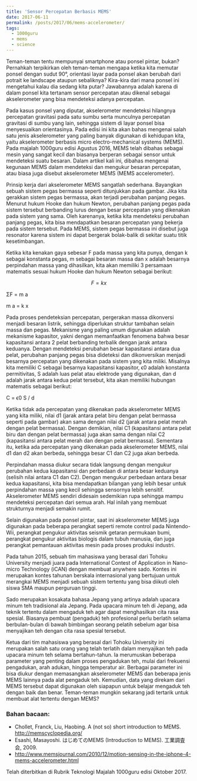 ```yaml
---
title: 'Sensor Percepatan Berbasis MEMS'
date: 2017-06-11
permalink: /posts/2017/06/mems-accelerometer/
tags:
  - 1000guru
  - mems
  - science
---
```


Teman-teman tentu mempunyai smartphone atau ponsel pintar, bukan? Pernahkah terpikirkan oleh teman-teman mengapa ketika kita memutar ponsel dengan sudut 90°, orientasi layar pada ponsel akan berubah dari potrait ke landscape ataupun sebaliknya? Kira-kira dari mana ponsel ini mengetahui kalau dia sedang kita putar? Jawabannya adalah karena di dalam ponsel kita tertanam sensor percepatan atau dikenal sebagai akselerometer yang bisa mendeteksi adanya percepatan.

Pada kasus ponsel yang diputar, akselerometer mendeteksi hilangnya percepatan gravitasi pada satu sumbu serta munculnya percepatan gravitasi di sumbu yang lain, sehingga sistem di layar ponsel bisa menyesuaikan orientasinya. Pada edisi ini kita akan bahas mengenai salah satu jenis akselerometer yang paling banyak digunakan di kehidupan kita, yaitu akselerometer berbasis micro electro-mechanical systems (MEMS). Pada majalah 1000guru edisi Agustus 2016, MEMS telah dibahas sebagai mesin yang sangat kecil dan biasanya berperan sebagai sensor untuk mendeteksi suatu besaran. Dalam artikel kali ini, dibahas mengenai kegunaan MEMS dalam mendeteksi dan mengukur besaran percepatan, atau biasa juga disebut akselerometer MEMS (MEMS accelerometer).

Prinsip kerja dari akselerometer MEMS sangatlah sederhana. Bayangkan sebuah sistem pegas bermassa seperti ditunjukkan pada gambar. Jika kita gerakkan sistem pegas bermassa, akan terjadi perubahan panjang pegas. Menurut hukum Hooke dan hukum Newton, perubahan panjang pegas pada sistem tersebut berbanding lurus dengan besar percepatan yang dikenakan pada sistem yang sama. Oleh karenanya, ketika kita mendeteksi perubahan panjang pegas, kita bisa mendapatkan besaran percepatan yang bekerja pada sistem tersebut. Pada MEMS, sistem pegas bermassa ini disebut juga resonator karena sistem ini dapat bergerak bolak-balik di sekitar suatu titik kesetimbangan.

Ketika kita kenakan gaya sebesar F pada massa yang kita punya, dengan k sebagai konstanta pegas, m sebagai besaran massa dan x adalah besarnya perpindahan massa yang dihasilkan, kita akan memiliki 3 persamaan matematis sesuai hukum Hooke dan hukum Newton sebagai berikut:

$$F = k x$$

ΣF = m a

m a = k x

Pada proses pendeteksian percepatan, pergerakan massa dikonversi menjadi besaran listrik, sehingga diperlukan struktur tambahan selain massa dan pegas. Mekanisme yang paling umum digunakan adalah mekanisme kapasitor, yakni dengan memanfaatkan fenomena bahwa besar kapasitansi antara 2 pelat berbanding terbalik dengan jarak antara keduanya. Dengan mendeteksi perubahan besar kapasitansi antara dua pelat, perubahan panjang pegas bisa dideteksi dan dikonversikan menjadi besarnya percepatan yang dikenakan pada sistem yang kita miliki. Misalnya kita memiliki C sebagai besarnya kapasitansi kapasitor, ϵ0 adalah konstanta permitivitas, S adalah luas pelat atau elektrode yang digunakan, dan d adalah jarak antara kedua pelat tersebut, kita akan memiliki hubungan matematis sebagai berikut:

C =  ϵ0 S / d

Ketika tidak ada percepatan yang dikenakan pada akselerometer MEMS yang kita miliki, nilai d1 (jarak antara pelat biru dengan pelat bermassa seperti pada gambar) akan sama dengan nilai d2 (jarak antara pelat merah dengan pelat bermassa). Dengan demikian, nilai C1 (kapasitansi antara pelat biru dan dengan pelat bermassa) juga akan sama dengan nilai C2 (kapasitansi antara pelat merah dan dengan pelat bermassa). Sementara itu, ketika ada percepatan yang dikenakan pada akselerometer MEMS, nilai d1 dan d2 akan berbeda, sehingga besar C1 dan C2 juga akan berbeda.

Perpindahan massa diukur secara tidak langsung dengan mengukur perubahan kedua kapasitansi dan perbedaan di antara besar keduanya (selisih nilai antara C1 dan C2). Dengan mengukur perbedaan antara besar kedua kapasitansi, kita bisa mendapatkan bilangan yang lebih besar untuk perpindahan massa yang kecil sehingga sensornya lebih sensitif. Akselerometer MEMS sendiri didesain sedemikian rupa sehingga mampu mendeteksi percepatan dari semua arah. Hal inilah yang membuat strukturnya menjadi semakin rumit.

Selain digunakan pada ponsel pintar, saat ini akselerometer MEMS juga digunakan pada beberapa perangkat seperti remote control pada Nintendo-Wii, perangkat pengukur aktivitas seismik getaran permukaan bumi, perangkat pengukur aktivitas biologis dalam tubuh manusia, dan juga perangkat pemantauan aktivitas mesin pada proses produksi industri.

Pada tahun 2015, sebuah tim mahasiswa yang berasal dari Tohoku University menjadi juara pada International Contest of Application in Nano-micro Technology (iCAN) dengan membuat anywhere sado. Kontes ini merupakan kontes tahunan berskala internasional yang bertujuan untuk merangkai MEMS menjadi sebuah sistem tertentu yang bisa diikuti oleh siswa SMA maupun perguruan tinggi.


Sado merupakan kosakata bahasa Jepang yang artinya adalah upacara minum teh tradisional ala Jepang. Pada upacara minum teh di Jepang, ada teknik tertentu dalam mengaduk teh agar dapat menghasilkan cita rasa spesial. Biasanya pembuat (pengaduk) teh profesional perlu berlatih selama berbulan-bulan di bawah bimbingan seorang pelatih sebelum agar bisa menyajikan teh dengan cita rasa spesial tersebut.

Ketua dari tim mahasiswa yang berasal dari Tohoku University ini merupakan salah satu orang yang telah terlatih dalam menyajikan teh pada upacara minum teh selama bertahun-tahun. Ia merumuskan beberapa parameter yang penting dalam proses pengadukan teh, mulai dari frekuensi pengadukan, arah adukan, hingga temperatur air. Berbagai parameter ini bisa diukur dengan memasangkan akselerometer MEMS dan beberapa jenis MEMS lainnya pada alat pengaduk teh. Kemudian, data yang direkam dari MEMS tersebut dapat digunakan oleh siapapun untuk belajar mengaduk teh dengan baik dan benar. Teman-teman mungkin sekarang jadi tertarik untuk membuat alat tertentu dengan MEMS?

### Bahan bacaan:
* Chollet, Franck, Liu, Haobing. A (not so) short introduction to MEMS. http://memscyclopedia.org/
* Esashi, Masayoshi. はじめてのMEMS (Introduction to MEMS). 工業調査会, 2009.
* http://www.memsjournal.com/2010/12/motion-sensing-in-the-iphone-4-mems-accelerometer.html

Telah diterbitkan di Rubrik Teknologi Majalah 1000guru edisi Oktober 2017.
